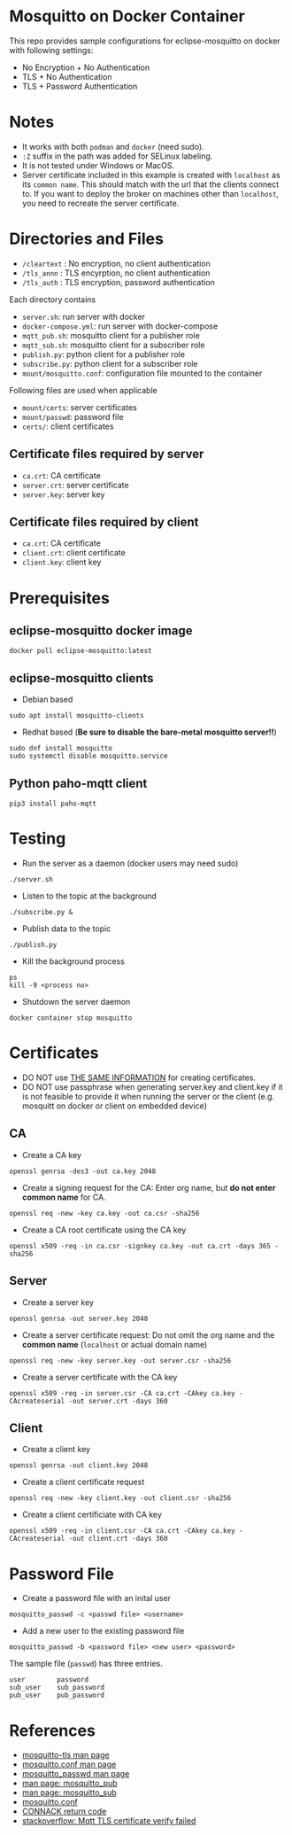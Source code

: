 # Mosquitto on Docker Container

This repo provides sample configurations for eclipse-mosquitto on docker with
following settings:

* No Encryption + No Authentication
* TLS + No Authentication
* TLS + Password Authentication

# Notes

* It works with both `podman` and `docker` (need sudo).
* `:Z` suffix in the path was added for SELinux labeling.
* It is not tested under Windows or MacOS.
* Server certificate included in this example is created with `localhost`
as its `common name`. This should match with the url that the clients
connect to.  If you want to deploy the broker on machines other than
`localhost`, you need to recreate the server certificate.


# Directories and Files

* `/cleartext` : No encryption, no client authentication
* `/tls_annn` : TLS encyrption, no client authentication
* `/tls_auth` : TLS encryption, password authentication

Each directory contains

* `server.sh`: run server with docker
* `docker-compose.yml`: run server with docker-compose
* `mqtt_pub.sh`: mosquitto client for a publisher role
* `mqtt_sub.sh`: mosquitto client for a subscriber role
* `publish.py`: python client for a publisher role
* `subscribe.py`: python client for a subscriber role
* `mount/mosquitto.conf`: configuration file mounted to the container

Following files are used when applicable

* `mount/certs`: server certificates
* `mount/passwd`: password file
* `certs/`: client certificates

## Certificate files required by server

* `ca.crt`: CA certificate
* `server.crt`: server certificate
* `server.key`: server key

## Certificate files required by client

* `ca.crt`: CA certificate
* `client.crt`: client certificate
* `client.key`: client key


# Prerequisites

## eclipse-mosquitto docker image
```
docker pull eclipse-mosquitto:latest
```

## eclipse-mosquitto clients

* Debian based
```
sudo apt install mosquitto-clients
```

* Redhat based (**Be sure to disable the bare-metal mosquitto server!!**)
```
sudo dnf install mosquitto
sudo systemctl disable mosquitto.service
```


## Python paho-mqtt client
```
pip3 install paho-mqtt
```


# Testing

* Run the server as a daemon (docker users may need sudo)
```
./server.sh
```

* Listen to the topic at the background
```
./subscribe.py &
```

* Publish data to the topic
```
./publish.py
```

* Kill the background process
```
ps
kill -9 <process no>
```

* Shutdown the server daemon
```
docker container stop mosquitto
```


# Certificates

* DO NOT use [THE SAME INFORMATION](https://mosquitto.org/man/mosquitto-tls-7.html) 
for creating certificates.
* DO NOT use passphrase when generating server.key and client.key if it is not 
feasible to provide it when running the server or the client 
(e.g. mosquitt on docker or client on embedded device)


## CA

* Create a CA key
```
openssl genrsa -des3 -out ca.key 2048
```

* Create a signing request for the CA: Enter org name, but
**do not enter common name** for CA.
```
openssl req -new -key ca.key -out ca.csr -sha256
```

* Create a CA root certificate using the CA key
```
openssl x509 -req -in ca.csr -signkey ca.key -out ca.crt -days 365 -sha256
```

## Server

* Create a server key
```
openssl genrsa -out server.key 2048
```

* Create a server certificate request: Do not omit the org name and
the  **common name** (`localhost` or actual domain name)
```
openssl req -new -key server.key -out server.csr -sha256
```

* Create a server certificate with the CA key
```
openssl x509 -req -in server.csr -CA ca.crt -CAkey ca.key -CAcreateserial -out server.crt -days 360
```

## Client

* Create a client key
```
openssl genrsa -out client.key 2048
```

* Create a client certificate request
```
openssl req -new -key client.key -out client.csr -sha256
```

* Create a client certificiate with CA key
```
openssl x509 -req -in client.csr -CA ca.crt -CAkey ca.key -CAcreateserial -out client.crt -days 360
```

# Password File

* Create a password file with an inital user
```
mosquitto_passwd -c <passwd file> <username>
```

* Add a new user to the existing password file
```
mosquitto_passwd -b <password file> <new user> <password>
```

The sample file (`passwd`) has three entries.
```
user        password
sub_user    sub_password
pub_user    pub_password
```


# References

* [mosquitto-tls man page](https://mosquitto.org/man/mosquitto-tls-7.html)
* [mosquitto.conf man page](https://mosquitto.org/man/mosquitto-conf-5.html)
* [mosquitto_passwd man page](https://mosquitto.org/man/mosquitto_passwd-1.html)
* [man page: mosquitto_pub](https://mosquitto.org/man/mosquitto_pub-1.html)
* [man page: mosquitto_sub](https://mosquitto.org/man/mosquitto_sub-1.html)
* [mosquitto.conf](https://github.com/eclipse/mosquitto/blob/master/mosquitto.conf)
* [CONNACK return code](http://docs.oasis-open.org/mqtt/mqtt/v3.1.1/csd02/mqtt-v3.1.1-csd02.html#_Table_3.1_-)
* [stackoverflow: Mqtt TLS certificate verify failed](https://stackoverflow.com/questions/70110392/mqtt-tls-certificate-verify-failed-self-signed-certificate)

